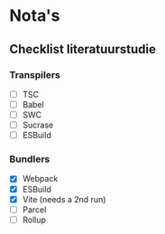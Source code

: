 # Nota's

## Checklist literatuurstudie

### Transpilers

- [ ] TSC
- [ ] Babel
- [ ] SWC
- [ ] Sucrase
- [ ] ESBuild

### Bundlers

- [x] Webpack
- [X] ESBuild
- [X] Vite (needs a 2nd run)
- [ ] Parcel
- [ ] Rollup

